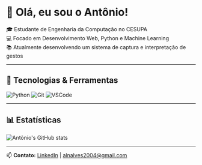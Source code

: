 # 👋 Olá, eu sou o Antônio!

🎓 Estudante de Engenharia da Computação no CESUPA  
💻 Focado em Desenvolvimento Web, Python e Machine Learning                                   
📚 Atualmente desenvolvendo um sistema de captura e interpretação de gestos 

---

## 🚀 Tecnologias & Ferramentas
![Python](https://img.shields.io/badge/Python-3776AB?style=for-the-badge&logo=python&logoColor=white)
![Git](https://img.shields.io/badge/Git-F05033?style=for-the-badge&logo=git&logoColor=white)
![VSCode](https://img.shields.io/badge/VSCode-007ACC?style=for-the-badge&logo=visual-studio-code&logoColor=white)

---

## 📊 Estatísticas
![Antônio's GitHub stats](https://github-readme-stats.vercel.app/api?username=Tony38700&show_icons=true&theme=tokyonight)

---

📫 **Contato:** [LinkedIn](https://www.linkedin.com/in/antonio-lucas-3a8b7c) | alnalves2004@gmail.com
